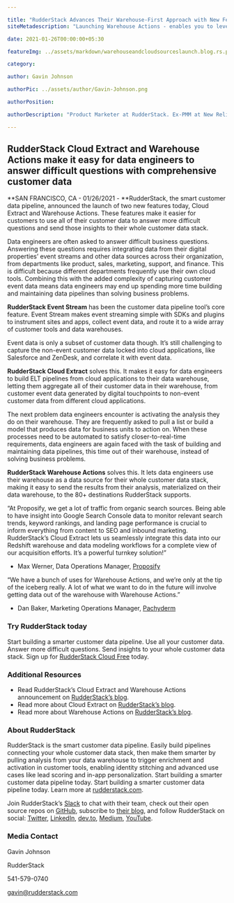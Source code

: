 ```yaml
---

title: "RudderStack Advances Their Warehouse-First Approach with New Features, Cloud Extract and Warehouse Actionse"
siteMetadescription: "Launching Warehouse Actions - enables you to leverage processed customer data stored in your data warehouse and directly route this enriched information to your entire customer data stack."

date: 2021-01-26T00:00:00+05:30

featureImg: ../assets/markdown/warehouseandcloudsourceslaunch.blog.rs.png

category:

author: Gavin Johnson

authorPic: ../assets/author/Gavin-Johnson.png

authorPosition:

authorDescription: "Product Marketer at RudderStack. Ex-PMM at New Relic & AT&T. Ex-consultant at Deloitte. Ex-sys admin. (Sometimes) Ex-developer."

---
```



## RudderStack Cloud Extract and Warehouse Actions make it easy for data engineers to answer difficult questions with comprehensive customer data

**SAN FRANCISCO, CA - 01/26/2021 - **RudderStack, the smart customer data pipeline, announced the launch of two new features today, Cloud Extract and Warehouse Actions. These features make it easier for customers to use all of their customer data to answer more difficult questions and send those insights to their whole customer data stack.

Data engineers are often asked to answer difficult business questions. Answering these questions requires integrating data from their digital properties’ event streams and other data sources across their organization, from departments like product, sales, marketing, support, and finance. This is difficult because different departments frequently use their own cloud tools. Combining this with the added complexity of capturing customer event data means data engineers may end up spending more time building and maintaining data pipelines than solving business problems.

**RudderStack Event Stream** has been the customer data pipeline tool’s core feature. Event Stream makes event streaming simple with SDKs and plugins to instrument sites and apps, collect event data, and route it to a wide array of customer tools and data warehouses.

Event data is only a subset of customer data though. It’s still challenging to capture the non-event customer data locked into cloud applications, like Salesforce and ZenDesk, and correlate it with event data.

**RudderStack Cloud Extract** solves this. It makes it easy for data engineers to build ELT pipelines from cloud applications to their data warehouse, letting them aggregate all of their customer data in their warehouse, from customer event data generated by digital touchpoints to non-event customer data from different cloud applications.

The next problem data engineers encounter is activating the analysis they do on their warehouse. They are frequently asked to pull a list or build a model that produces data for business units to action on. When these processes need to be automated to satisfy closer-to-real-time requirements, data engineers are again faced with the task of building and maintaining data pipelines, this time out of their warehouse, instead of solving business problems.

**RudderStack Warehouse Actions** solves this. It lets data engineers use their warehouse as a data source for their whole customer data stack, making it easy to send the results from their analysis, materialized on their data warehouse, to the 80+ destinations RudderStack supports.

“At Proposify, we get a lot of traffic from organic search sources. Being able to have insight into Google Search Console data to monitor relevant search trends, keyword rankings, and landing page performance is crucial to inform everything from content to SEO and inbound marketing. RudderStack’s Cloud Extract lets us seamlessly integrate this data into our Redshift warehouse and data modeling workflows for a complete view of our acquisition efforts. It’s a powerful turnkey solution!”



*   Max Werner, Data Operations Manager, [Proposify](https://www.proposify.com/)

“We have a bunch of uses for Warehouse Actions, and we’re only at the tip of the iceberg really. A lot of what we want to do in the future will involve getting data out of the warehouse with Warehouse Actions.”



*   Dan Baker, Marketing Operations Manager, [Pachyderm](https://www.pachyderm.com/)


### Try RudderStack today

Start building a smarter customer data pipeline. Use all your customer data. Answer more difficult questions. Send insights to your whole customer data stack. Sign up for [RudderStack Cloud Free](https://app.rudderlabs.com/signup?type=freetrial) today.


### Additional Resources



*   Read RudderStack’s Cloud Extract and Warehouse Actions announcement on [RudderStack’s blog](https://rudderstack.com/blog/introducing-rudderstack-cloud-extract-and-warehouse-actions).
*   Read more about Cloud Extract on [RudderStack’s blog](https://rudderstack.com/blog/rudderstack-cloud-extract-makes-cloud-to-warehouse-pipelines-easy).
*   Read more about Warehouse Actions on [RudderStack’s blog](https://rudderstack.com/blog/rudderstack-warehouse-actions-unlocks-the-data-in-your-warehouse).


### About RudderStack

RudderStack is the smart customer data pipeline. Easily build pipelines connecting your whole customer data stack, then make them smarter by pulling analysis from your data warehouse to trigger enrichment and activation in customer tools, enabling identity stitching and advanced use cases like lead scoring and in-app personalization. Start building a smarter customer data pipeline today. Start building a smarter customer data pipeline today. Learn more at [rudderstack.com](https://rudderstack.com/).

Join RudderStack’s [Slack](https://resources.rudderstack.com/join-rudderstack-slack) to chat with their team, check out their open source repos on [GitHub](https://github.com/rudderlabs), subscribe to [their blog](https://rudderstack.com/blog/), and follow RudderStack on social: [Twitter](https://twitter.com/RudderStack), [LinkedIn](https://www.linkedin.com/company/rudderlabs/), [dev.to](https://dev.to/rudderstack), [Medium](https://rudderstack.medium.com/), [YouTube](https://www.youtube.com/channel/UCgV-B77bV_-LOmKYHw8jvBw).


### Media Contact

Gavin Johnson

RudderStack

541-579-0740

[gavin@rudderstack.com](mailto:gavin@rudderstack.com)
